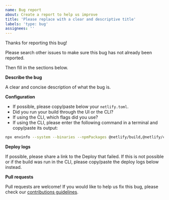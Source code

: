 ```yaml
---
name: Bug report
about: Create a report to help us improve
title: 'Please replace with a clear and descriptive title'
labels: 'type: bug'
assignees: ''
---
```


Thanks for reporting this bug!

Please search other issues to make sure this bug has not already been reported.

Then fill in the sections below.

**Describe the bug**

A clear and concise description of what the bug is.

**Configuration**

- If possible, please copy/paste below your `netlify.toml`.
- Did you run your build through the UI or the CLI?
- If using the CLI, which flags did you use?
- If using the CLI, please enter the following command in a terminal and copy/paste its output:

```bash
npx envinfo --system --binaries --npmPackages @netlify/build,@netlify/config,@netlify/git-utils,@netlify/cache-utils,@netlify/functions-utils,@netlify/run-utils,netlify-cli --npmGlobalPackages @netlify/build,netlify-cli
```

**Deploy logs**

If possible, please share a link to the Deploy that failed. If this is not possible or if the build was run in the CLI,
please copy/paste the deploy logs below instead.

**Pull requests**

Pull requests are welcome! If you would like to help us fix this bug, please check our
[contributions guidelines](../blob/master/CONTRIBUTING.md).
